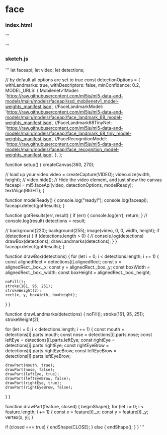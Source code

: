 # face

### index.html

'''
<!DOCTYPE html>
<html lang="en">
<head>
    <meta charset="UTF-8">
    <meta name="viewport" content="width=device-width, initial-scale=1.0">
    <title>Moving Circle Example</title>
    <script src="https://cdnjs.cloudflare.com/ajax/libs/p5.js/1.4.0/p5.js"></script>
    <script src="https://unpkg.com/ml5@0.5.0/dist/ml5.min.js" type="text/javascript"></script>
    <script src="sketch.js"></script>
</head>
<body>
</body>
</html>
'''

### sketch.js
'''
let faceapi;
let video;
let detections;
 
// by default all options are set to true
const detectionOptions = {
  withLandmarks: true,
  withDescriptors: false,
  minConfidence: 0.2,
  MODEL_URLS: {
    Mobilenetv1Model: 'https://raw.githubusercontent.com/ml5js/ml5-data-and-models/main/models/faceapi/ssd_mobilenetv1_model-weights_manifest.json',
    //FaceLandmarkModel: 'https://raw.githubusercontent.com/ml5js/ml5-data-and-models/main/models/faceapi/face_landmark_68_model-weights_manifest.json',
    //FaceLandmark68TinyNet: 'https://raw.githubusercontent.com/ml5js/ml5-data-and-models/main/models/faceapi/face_landmark_68_tiny_model-weights_manifest.json',
    //FaceRecognitionModel: 'https://raw.githubusercontent.com/ml5js/ml5-data-and-models/main/models/faceapi/face_recognition_model-weights_manifest.json',
  },
};
 
function setup() {
  createCanvas(360, 270);
 
  // load up your video
  video = createCapture(VIDEO);
  video.size(width, height);
  // video.hide(); // Hide the video element, and just show the canvas
  faceapi = ml5.faceApi(video, detectionOptions, modelReady);
  textAlign(RIGHT);
}
 
function modelReady() {
  console.log("ready!");
  console.log(faceapi);
  faceapi.detect(gotResults);
}
 
function gotResults(err, result) {
  if (err) {
    console.log(err);
    return;
  }
  // console.log(result)
  detections = result;
 
  // background(220);
  background(255);
  image(video, 0, 0, width, height);
  if (detections) {
    if (detections.length > 0) {
      // console.log(detections)
      drawBox(detections);
      drawLandmarks(detections);
    }
  }
  faceapi.detect(gotResults);
}
 
function drawBox(detections) {
  for (let i = 0; i < detections.length; i += 1) {
    const alignedRect = detections[i].alignedRect;
    const x = alignedRect._box._x;
    const y = alignedRect._box._y;
    const boxWidth = alignedRect._box._width;
    const boxHeight = alignedRect._box._height;
 
    noFill();
    stroke(161, 95, 251);
    strokeWeight(2);
    rect(x, y, boxWidth, boxHeight);
  }
}
 
function drawLandmarks(detections) {
  noFill();
  stroke(161, 95, 251);
  strokeWeight(2);
 
  for (let i = 0; i < detections.length; i += 1) {
    const mouth = detections[i].parts.mouth;
    const nose = detections[i].parts.nose;
    const leftEye = detections[i].parts.leftEye;
    const rightEye = detections[i].parts.rightEye;
    const rightEyeBrow = detections[i].parts.rightEyeBrow;
    const leftEyeBrow = detections[i].parts.leftEyeBrow;
 
    drawPart(mouth, true);
    drawPart(nose, false);
    drawPart(leftEye, true);
    drawPart(leftEyeBrow, false);
    drawPart(rightEye, true);
    drawPart(rightEyeBrow, false);
  }
}
 
function drawPart(feature, closed) {
  beginShape();
  for (let i = 0; i < feature.length; i += 1) {
    const x = feature[i]._x;
    const y = feature[i]._y;
    vertex(x, y);
  }
 
  if (closed === true) {
    endShape(CLOSE);
  } else {
    endShape();
  }
}
'''
